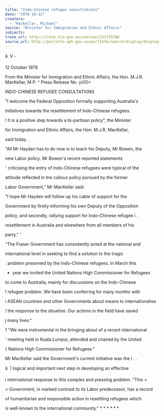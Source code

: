 ```yaml
---
title: "Indo-Chinese refugee consultations"
date: "1978-10-12"
creators:
  - "Mackellar, Michael"
source: "Minister for Immigration and Ethnic Affairs"
subjects:
trove_url: http://trove.nla.gov.au/version/213725788
source_url: http://parlinfo.aph.gov.au/parlInfo/search/display/display.w3p;query=Id%3A%22media/pressrel/HPR08003681%22
---
```


 â   V  -

 12 October 1978

 From the Minister for Immigration  and Ethnic Affairs, the Hon. M.J.R. MacKellar, M.P. ^ Press Release No. yi/lO>

 INDO-CHINESE REFUGEE CONSULTATIONS

 "I welcome the Federal Opposition formally supporting Australia's 

 initiatives towards the resettlement of Indo-Chinese refugees.

 !  It is a positive step towards a bi-partisan policy", the Minister

 for Immigration and Ethnic Affairs, the Hon. M.J.R. MacKellar,  

 said today. .

 "All Mr Hayden has to do now is to teach his Deputy, Mr Bowen,  the 

 new Labor policy. Mr Bowen's recent reported statements 

 '  criticising the entry of Indo-Chinese refugees were typical of the

 attitude reflected in the callous policy pursued by the former 

 Labor Government," Mr MacKellar said.

 "I hope Mr Hayden will follow up his cable of support for the 

 Government by firstly informing his own Deputy of the Opposition 

 policy, and secondly, rallying support for Indo-Chinese refugee i . 

 resettlement in Australia and elsewhere from all members of his 

 party." ’

 "The Fraser Government has consistently acted at the national and 

 international level in seeking to find a solution to the tragic 

 .  problem presented by the Indo-Chinese refugees. In March this

 *  year we invited the United Nations High Commissioner for Refugees

 to come to Australia, mainly for discussions on the Indo-Chinese 

 !  refugee problem. We have been conferring for many months with

 i  ASEAN countries and other Governments about means to internationalise

 !  the response to the situation. Our actions in the field have saved

 j  many lives."

 1  "We were instrumental in the bringing about of a recent international

 '  meeting held in Kuala Lumpur, attended and chaired by the United

 {  Nations High Commissioner for Refugees."

 Mr MacKellar said the Government's current initiative was the i  . . 

 â  |  logical and important next step in developing an effective

 i international response to this complex and pressing problem. "This <

 <  Government, in marked contrast to its Labor predecessor, has a record

 of humanitarian and responsible action in resettling refugees which 

 is well-known to the international community." * * * * * *


